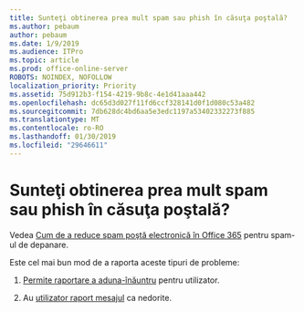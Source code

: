 ```yaml
---
title: Sunteţi obtinerea prea mult spam sau phish în căsuţa poştală?
ms.author: pebaum
author: pebaum
ms.date: 1/9/2019
ms.audience: ITPro
ms.topic: article
ms.prod: office-online-server
ROBOTS: NOINDEX, NOFOLLOW
localization_priority: Priority
ms.assetid: 75d912b3-f154-4219-9b8c-4e1d41aaa442
ms.openlocfilehash: dc65d3d027f11fd6ccf328141d0f1d080c53a482
ms.sourcegitcommit: 7db628dc4bd6aa5e3edc1197a53402332273f885
ms.translationtype: MT
ms.contentlocale: ro-RO
ms.lasthandoff: 01/30/2019
ms.locfileid: "29646611"
---
```

# <a name="are-you-getting-too-much-spam-or-phish-in-your-mailbox"></a>Sunteţi obtinerea prea mult spam sau phish în căsuţa poştală?

Vedea [Cum de a reduce spam poştă electronică în Office 365](https://docs.microsoft.com/office365/securitycompliance/reduce-spam-email) pentru spam-ul de depanare. 
  
Este cel mai bun mod de a raporta aceste tipuri de probleme: 
  
1. [Permite raportare a aduna-înăuntru](https://docs.microsoft.com/office365/securitycompliance/enable-the-report-message-add-in) pentru utilizator. 
    
2. Au [utilizator raport mesajul](https://support.office.com/article/b5caa9f1-cdf3-4443-af8c-ff724ea719d2) ca nedorite. 
    

